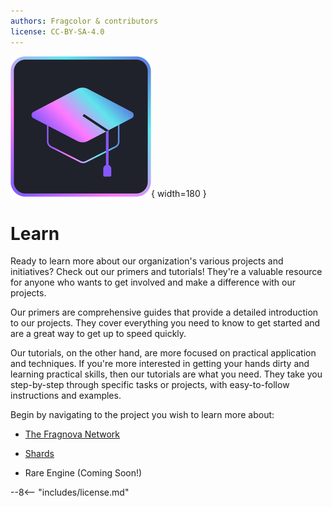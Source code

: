 ```yaml
---
authors: Fragcolor & contributors
license: CC-BY-SA-4.0
---
```


![](assets/LearnLogo.png){ width=180 }

# Learn

Ready to learn more about our organization's various projects and initiatives? Check out our primers and tutorials! They're a valuable resource for anyone who wants to get involved and make a difference with our projects.

Our primers are comprehensive guides that provide a detailed introduction to our projects. They cover everything you need to know to get started and are a great way to get up to speed quickly.

Our tutorials, on the other hand, are more focused on practical application and techniques. If you're more interested in getting your hands dirty and learning practical skills, then our tutorials are what you need. They take you step-by-step through specific tasks or projects, with easy-to-follow instructions and examples. 

Begin by navigating to the project you wish to learn more about:

- [The Fragnova Network](./fragnova-network/)

- [Shards](./shards/)

- Rare Engine (Coming Soon!)
<!-- - [Rare Engine](./rare-engine/) -->

--8<-- "includes/license.md"
